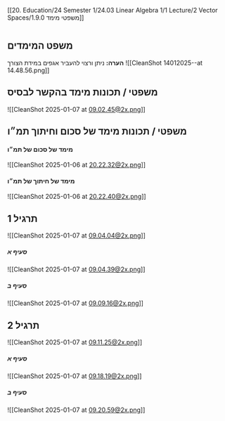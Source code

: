 [[20. Education/24 Semester 1/24.03 Linear Algebra 1/1 Lecture/2 Vector Spaces/1.9.0 משפטי מימד]]
```table-of-contents
```
## משפט המימדים
**הערה:** ניתן ורצוי להעביר אגפים במידת הצורך
![[CleanShot 14012025--at 14.48.56.png]]
## משפטי / תכונות מימד בהקשר לבסיס
![[CleanShot 2025-01-07 at 09.02.45@2x.png]]
## משפטי / תכונות מימד של סכום וחיתוך תמ״ו
#### מימד של סכום של תמ״ו
![[CleanShot 2025-01-06 at 20.22.32@2x.png]]
#### מימד של חיתוך של תמ״ו
![[CleanShot 2025-01-06 at 20.22.40@2x.png]]
## תרגיל 1
![[CleanShot 2025-01-07 at 09.04.04@2x.png]]
##### סעיף א
![[CleanShot 2025-01-07 at 09.04.39@2x.png]]
##### סעיף ב
![[CleanShot 2025-01-07 at 09.09.16@2x.png]]
## תרגיל 2
![[CleanShot 2025-01-07 at 09.11.25@2x.png]]
##### סעיף א
![[CleanShot 2025-01-07 at 09.18.19@2x.png]]
##### סעיף ב
![[CleanShot 2025-01-07 at 09.20.59@2x.png]]